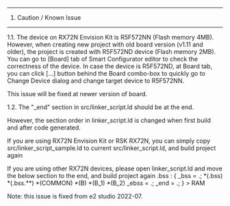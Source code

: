 ------------------------
1. Caution / Known Issue
------------------------
1.1. The device on RX72N Envision Kit is R5F572NN (Flash memory 4MB).
However, when creating new project with old board version (v1.11 and older),
the project is created with R5F572ND device (Flash memory 2MB).
You can go to [Board] tab of Smart Configurator editor to check the correctness of the device.
In case the device is R5F572ND, at Board tab, you can click [...] button behind the Board combo-box
to quickly go to Change Device dialog and change target device to R5F572NN.

This issue will be fixed at newer version of board.


1.2. The "_end" section in src/linker_script.ld should be at the end.

However, the section order in linker_script.ld is changed when first build and after code generated.

If you are using RX72N Envision Kit or RSK RX72N, you can simply copy src/linker_script_sample.ld to current src/linker_script.ld, and build project again

If you are using other RX72N devices, please open linker_script.ld and move the below section to the end, and build project again
.bss :
{
	_bss = .;
	*(.bss)
	*(.bss.**)
	*(COMMON)
	*(B)
	*(B_1)
	*(B_2)
	_ebss = .;
	_end = .;
} > RAM

Note: this issue is fixed from e2 studio 2022-07.